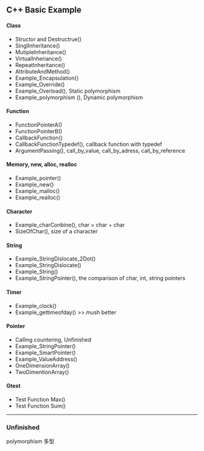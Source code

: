 
<h2>C++ Basic Example</h2>

<h4>Class</h4>
<ul>
<li> Structor and Destructrue()
<li> SinglInheritance()
<li> MutipleInheritance()
<li> VirtualInheriance()
<li> RepeatInheritance()
<li> AttributeAndMethod()
<li> Example_Encapsulation()
<li> Example_Override()
<li> Example_Overload(), Static polymorphism
<li> Example_polymorphism (), Dynamic polymorphism
</ul>

<h4>Function</h4>
<ul>
<li> FunctionPointerA()
<li> FunctionPointerB()
<li> CallbackFunction()
<li> CallbackFunctionTypedef(), callback function with typedef
<li> ArgumentPassing(), call_by_value, call_by_adress, call_by_reference
</ul>

<h4>Memory, new, alloc, realloc</h4>
<ul>
<li> Example_pointer()
<li> Example_new()
<li> Example_malloc()
<li> Example_realloc()
</ul>

<h4>Character</h4>
<ul>
<li> Example_charConbine(), char = char + char
<li> SizeOfChar(), size of a character
</ul>


<h4>String</h4>
<ul>
<li> Example_StringDislocate_2Dot()
<li> Example_StringDislocate()
<li> Example_String()
<li> Example_StringPointer(), the comparison of char, int, string pointers
</ul>

<h4> Timer </h4>
<ul>
<li> Example_clock()
<li> Example_gettimeofday() >> mush better
</ul>

<h4>Pointer</h4>
<ul>
<li> Calling countering, Unfinished
<li> Example_StringPointer()
<li> Example_SmartPointer()
<li> Example_ValueAddress()
<li> OneDimensionArray()
<li> TwoDimentionArray()
</ul>

<h4>Gtest</h4>
<ul>
<li> Test Function Max()
<li> Test Function Sum()
</ul>

<hr>
<h3>Unfinished</h3>


polymorphism 多型<br>







